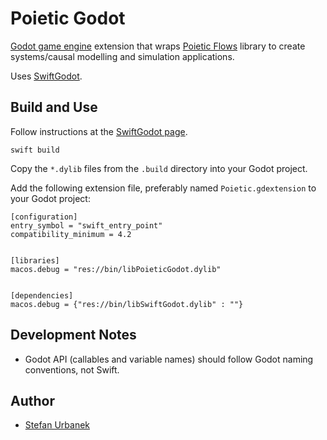 # Poietic Godot

[Godot game engine](http://godotengine.org) extension that wraps
[Poietic Flows](https://github.com/OpenPoiesis/poietic-flows) library
to create systems/causal modelling and simulation applications.

Uses [SwiftGodot](https://github.com/migueldeicaza/SwiftGodot).

## Build and Use

Follow instructions at the [SwiftGodot page](https://github.com/migueldeicaza/SwiftGodot).

```
swift build
```

Copy the `*.dylib` files from the `.build` directory into your Godot project.

Add the following extension file, preferably named `Poietic.gdextension` to your Godot project:

```
[configuration]
entry_symbol = "swift_entry_point"
compatibility_minimum = 4.2


[libraries]
macos.debug = "res://bin/libPoieticGodot.dylib"


[dependencies]
macos.debug = {"res://bin/libSwiftGodot.dylib" : ""}
```

## Development Notes

- Godot API (callables and variable names) should follow Godot naming conventions, not Swift.

## Author

- [Stefan Urbanek](mailto:stefan.urbanek@gmail.com)
